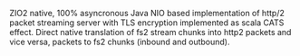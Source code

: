 ZIO2 native, 100% asyncronous Java NIO based implementation of http/2 packet streaming server with TLS encryption implemented as scala CATS effect. Direct native translation of fs2 stream chunks into http2 packets and vice versa, packets to fs2 chunks (inbound and outbound).
